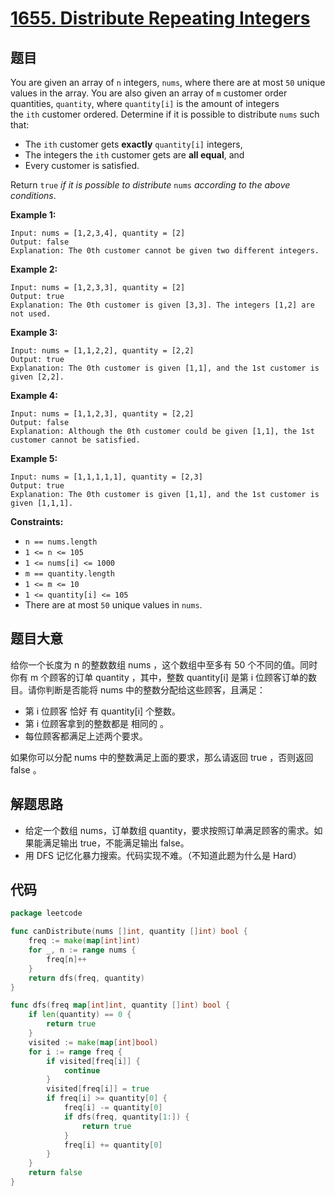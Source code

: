 # [1655. Distribute Repeating Integers](https://leetcode.com/problems/distribute-repeating-integers/)


## 题目

You are given an array of `n` integers, `nums`, where there are at most `50` unique values in the array. You are also given an array of `m` customer order quantities, `quantity`, where `quantity[i]` is the amount of integers the `ith` customer ordered. Determine if it is possible to distribute `nums` such that:

- The `ith` customer gets **exactly** `quantity[i]` integers,
- The integers the `ith` customer gets are **all equal**, and
- Every customer is satisfied.

Return `true` *if it is possible to distribute* `nums` *according to the above conditions*.

**Example 1:**

```
Input: nums = [1,2,3,4], quantity = [2]
Output: false
Explanation: The 0th customer cannot be given two different integers.
```

**Example 2:**

```
Input: nums = [1,2,3,3], quantity = [2]
Output: true
Explanation: The 0th customer is given [3,3]. The integers [1,2] are not used.
```

**Example 3:**

```
Input: nums = [1,1,2,2], quantity = [2,2]
Output: true
Explanation: The 0th customer is given [1,1], and the 1st customer is given [2,2].
```

**Example 4:**

```
Input: nums = [1,1,2,3], quantity = [2,2]
Output: false
Explanation: Although the 0th customer could be given [1,1], the 1st customer cannot be satisfied.
```

**Example 5:**

```
Input: nums = [1,1,1,1,1], quantity = [2,3]
Output: true
Explanation: The 0th customer is given [1,1], and the 1st customer is given [1,1,1].
```

**Constraints:**

- `n == nums.length`
- `1 <= n <= 105`
- `1 <= nums[i] <= 1000`
- `m == quantity.length`
- `1 <= m <= 10`
- `1 <= quantity[i] <= 105`
- There are at most `50` unique values in `nums`.

## 题目大意

给你一个长度为 n 的整数数组 nums ，这个数组中至多有 50 个不同的值。同时你有 m 个顾客的订单 quantity ，其中，整数 quantity[i] 是第 i 位顾客订单的数目。请你判断是否能将 nums 中的整数分配给这些顾客，且满足：

- 第 i 位顾客 恰好 有 quantity[i] 个整数。
- 第 i 位顾客拿到的整数都是 相同的 。
- 每位顾客都满足上述两个要求。

如果你可以分配 nums 中的整数满足上面的要求，那么请返回 true ，否则返回 false 。

## 解题思路

- 给定一个数组 nums，订单数组 quantity，要求按照订单满足顾客的需求。如果能满足输出 true，不能满足输出 false。
- 用 DFS 记忆化暴力搜索。代码实现不难。（不知道此题为什么是 Hard）

## 代码

```go
package leetcode

func canDistribute(nums []int, quantity []int) bool {
    freq := make(map[int]int)
    for _, n := range nums {
        freq[n]++
    }
    return dfs(freq, quantity)
}

func dfs(freq map[int]int, quantity []int) bool {
    if len(quantity) == 0 {
        return true
    }
    visited := make(map[int]bool)
    for i := range freq {
        if visited[freq[i]] {
            continue
        }
        visited[freq[i]] = true
        if freq[i] >= quantity[0] {
            freq[i] -= quantity[0]
            if dfs(freq, quantity[1:]) {
                return true
            }
            freq[i] += quantity[0]
        }
    }
    return false
}
```